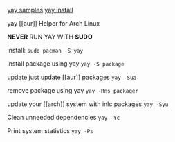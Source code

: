 [yay samples](https://computingforgeeks.com/yay-best-aur-helper-for-arch-linux-manjaro/)
[yay install](https://itsfoss.com/install-yay-arch-linux/#removing-yay-from-your-arch-system)

yay [[aur]] Helper for Arch Linux

**NEVER** RUN YAY WITH **SUDO**

install: 
`sudo pacman -S yay`

install package using yay
`yay -S package`

update just update [[aur]] packages
`yay -Sua`

remove package using yay
`yay -Rns packager`

update your [[arch]] system with inlc packages
`yay -Syu`

Clean unneeded dependencies
`yay -Yc`

Print system statistics
`yay -Ps`